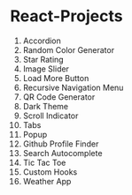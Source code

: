 # React-Projects

1. Accordion
2. Random Color Generator
3. Star Rating
4. Image Slider
5. Load More Button
6. Recursive Navigation Menu
7. QR Code Generator
8. Dark Theme
9. Scroll Indicator
10. Tabs
11. Popup
12. Github Profile Finder
13. Search Autocomplete
14. Tic Tac Toe
15. Custom Hooks
16. Weather App

